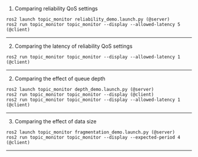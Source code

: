 1) Comparing reliability QoS settings

```
ros2 launch topic_monitor reliability_demo.launch.py (@server)
ros2 run topic_monitor topic_monitor --display --allowed-latency 5 (@client)
```
------

2) Comparing the latency of reliability QoS settings
```
ros2 run topic_monitor topic_monitor --display --allowed-latency 1 (@client)
```
----------------

2) Comparing the effect of queue depth
```
ros2 launch topic_monitor depth_demo.launch.py (@server)
ros2 run topic_monitor topic_monitor --display (@client)
ros2 run topic_monitor topic_monitor --display --allowed-latency 1 (@client)
```

------------------

3) Comparing the effect of data size

```
ros2 launch topic_monitor fragmentation_demo.launch.py (@server)
ros2 run topic_monitor topic_monitor --display --expected-period 4 (@client)
```
----------------------